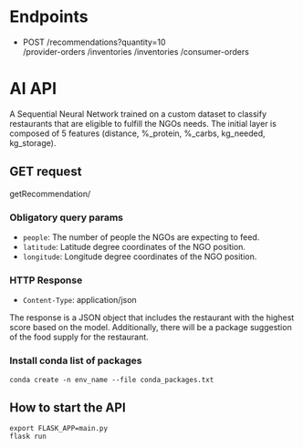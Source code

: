 # Endpoints

-  POST /recommendations?quantity=10     
/provider-orders
/inventories
/inventories
/consumer-orders


# AI API

A Sequential Neural Network trained on a custom dataset to classify restaurants that are eligible to fulfill the NGOs needs. The initial layer is composed of 5 features (distance, %_protein, %_carbs, kg_needed, kg_storage).

## GET request

getRecommendation/

### Obligatory query params

- `people`: The number of people the NGOs are expecting to feed.
- `latitude`: Latitude degree coordinates of the NGO position.
- `longitude`: Longitude degree coordinates of the NGO position.

### HTTP Response

- `Content-Type`: application/json

The response is a JSON object that includes the restaurant with the highest score based on the model. Additionally, there will be a package suggestion of the food supply for the restaurant.

### Install conda list of packages
```
conda create -n env_name --file conda_packages.txt
```

## How to start the API

```
export FLASK_APP=main.py
flask run
```
